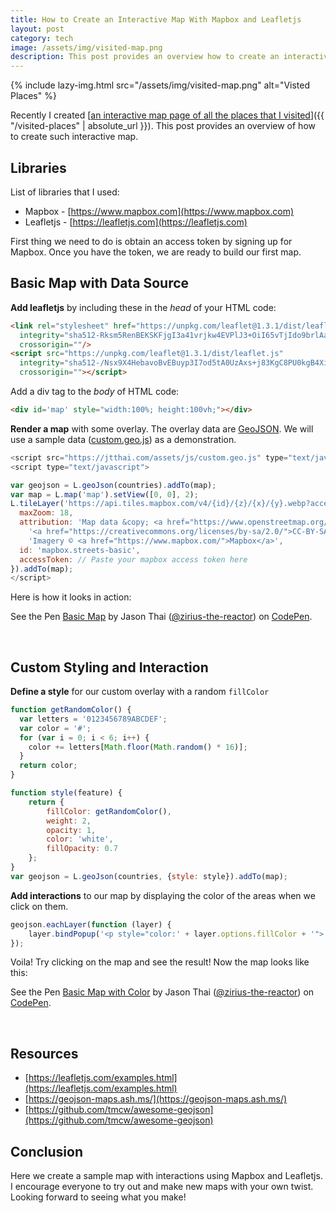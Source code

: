 ```yaml
---
title: How to Create an Interactive Map With Mapbox and Leafletjs
layout: post
category: tech
image: /assets/img/visited-map.png
description: This post provides an overview how to create an interactive map with Mapbox and Leafletjs.
---
```


{% include lazy-img.html src="/assets/img/visited-map.png" alt="Visted Places" %}

Recently I created [<u>an interactive map page of all the places that I visited</u>]({{ "/visited-places" | absolute_url }}).
This post provides an overview of how to create such interactive map.
<!--more-->

## Libraries
List of libraries that I used:
* Mapbox - [https://www.mapbox.com](https://www.mapbox.com)
* Leafletjs - [https://leafletjs.com](https://leafletjs.com)

First thing we need to do is obtain an access token by signing up for Mapbox.
Once you have the token, we are ready to build our first map.


## Basic Map with Data Source
__Add leafletjs__ by including these in the _head_ of your HTML code:
```html
<link rel="stylesheet" href="https://unpkg.com/leaflet@1.3.1/dist/leaflet.css"
  integrity="sha512-Rksm5RenBEKSKFjgI3a41vrjkw4EVPlJ3+OiI65vTjIdo9brlAacEuKOiQ5OFh7cOI1bkDwLqdLw3Zg0cRJAAQ=="
  crossorigin=""/>
<script src="https://unpkg.com/leaflet@1.3.1/dist/leaflet.js"
  integrity="sha512-/Nsx9X4HebavoBvEBuyp3I7od5tA0UzAxs+j83KgC8PU0kgB4XiK4Lfe4y4cgBtaRJQEIFCW+oC506aPT2L1zw=="
  crossorigin=""></script>
```

Add a div tag to the _body_ of HTML code:
```html
<div id='map' style="width:100%; height:100vh;"></div>
```

__Render a map__ with some overlay. The overlay data are
[GeoJSON](http://geojson.org). We will use a sample data
([custom.geo.js](/assets/js/custom.geo.js)) as a demonstration.
```javascript
<script src="https://jtthai.com/assets/js/custom.geo.js" type="text/javascript"></script> // load geojson data
<script type="text/javascript">

var geojson = L.geoJson(countries).addTo(map);
var map = L.map('map').setView([0, 0], 2);
L.tileLayer('https://api.tiles.mapbox.com/v4/{id}/{z}/{x}/{y}.webp?access_token={accessToken}', {
  maxZoom: 18,
  attribution: 'Map data &copy; <a href="https://www.openstreetmap.org/">OpenStreetMap</a> contributors, ' +
    '<a href="https://creativecommons.org/licenses/by-sa/2.0/">CC-BY-SA</a>, ' +
    'Imagery © <a href="https://www.mapbox.com/">Mapbox</a>',		
  id: 'mapbox.streets-basic',
  accessToken: // Paste your mapbox access token here
}).addTo(map);
</script>
```

Here is how it looks in action:
<p data-height="265" data-theme-id="0" data-slug-hash="KeqLRW" data-default-tab="result" data-user="zirius-the-reactor" data-embed-version="2" data-pen-title="Basic Map" data-preview="true" class="codepen">See the Pen <a href="https://codepen.io/zirius-the-reactor/pen/KeqLRW/">Basic Map</a> by Jason Thai (<a href="https://codepen.io/zirius-the-reactor">@zirius-the-reactor</a>) on <a href="https://codepen.io">CodePen</a>.</p>
<script async="async" src="https://static.codepen.io/assets/embed/ei.js"></script>
<br/>

## Custom Styling and Interaction
__Define a style__ for our custom overlay with a random `fillColor`
```javascript
function getRandomColor() {
  var letters = '0123456789ABCDEF';
  var color = '#';
  for (var i = 0; i < 6; i++) {
    color += letters[Math.floor(Math.random() * 16)];
  }
  return color;
}

function style(feature) {
    return {
        fillColor: getRandomColor(),
        weight: 2,
        opacity: 1,
        color: 'white',
        fillOpacity: 0.7
    };
}
var geojson = L.geoJson(countries, {style: style}).addTo(map);
```

__Add interactions__ to our map by displaying the color of the areas when we click on them.
```javascript
geojson.eachLayer(function (layer) {
    layer.bindPopup('<p style="color:' + layer.options.fillColor + '">'  + layer.feature.properties.name +'</p>');
});
```
Voila! Try clicking on the map and see the result!
Now the map looks like this:
<p data-height="265" data-theme-id="0" data-slug-hash="LrLoBM" data-default-tab="result" data-user="zirius-the-reactor" data-embed-version="2" data-pen-title="Basic Map with Color" data-preview="true" class="codepen">See the Pen <a href="https://codepen.io/zirius-the-reactor/pen/LrLoBM/">Basic Map with Color</a> by Jason Thai (<a href="https://codepen.io/zirius-the-reactor">@zirius-the-reactor</a>) on <a href="https://codepen.io">CodePen</a>.</p>
<script async="async" src="https://static.codepen.io/assets/embed/ei.js"></script>
<br/>

## Resources
* [https://leafletjs.com/examples.html](https://leafletjs.com/examples.html)
* [https://geojson-maps.ash.ms/](https://geojson-maps.ash.ms/)
* [https://github.com/tmcw/awesome-geojson](https://github.com/tmcw/awesome-geojson)

## Conclusion
Here we create a sample map with interactions using Mapbox and Leafletjs. I encourage everyone to try out
and make new maps with your own twist. Looking forward to seeing what you make!